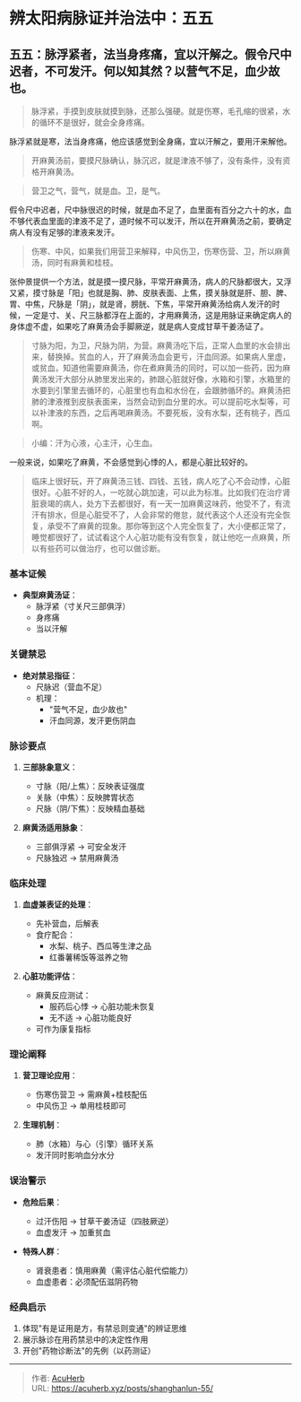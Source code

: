 # 辨太阳病脉证并治法中：五五


## 五五：脉浮紧者，法当身疼痛，宜以汗解之。假令尺中迟者，不可发汗。何以知其然？以营气不足，血少故也。

<!--more-->

> 脉浮紧，手摸到皮肤就摸到脉，还那么强硬。就是伤寒，毛孔缩的很紧，水的循环不是很好，就会全身疼痛。

脉浮紧就是寒，法当身疼痛，他应该感觉到全身痛，宜以汗解之，要用汗来解他。

> 开麻黄汤前，要摸尺脉确认，脉沉迟，就是津液不够了，没有条件，没有资格开麻黄汤。

> 营卫之气，营气，就是血。卫，是气。

假令尺中迟者，尺中脉很迟的时候，就是血不足了，血里面有百分之六十的水，血不够代表血里面的津液不足了，道时候不可以发汗，所以在开麻黄汤之前，要确定病人有没有足够的津液来发汗。

> 伤寒、中风，如果我们用营卫来解释，中风伤卫，伤寒伤营、卫，所以麻黄汤，同时有麻黄和桂枝。

张仲景提供一个方法，就是摸一摸尺脉，平常开麻黄汤，病人的尺脉都很大，又浮又紧，摸寸脉是「阳」也就是胸、肺、皮肤表面、上焦，摸关脉就是肝、胆、脾、胃、中焦，尺脉是「阴」，就是肾，膀胱、下焦，平常开麻黄汤给病人发汗的时候，一定是寸、关、尺三脉都浮在上面的，才用麻黄汤，这是用脉证来确定病人的身体虚不虚，如果吃了麻黄汤会手脚厥逆，就是病人变成甘草干姜汤证了。

> 寸脉为阳，为卫，尺脉为阴，为营。麻黄汤吃下后，正常人血里的水会排出来，替换掉。贫血的人，开了麻黄汤血会更亏，汗血同源。如果病人里虚，或贫血，知道他需要麻黄汤，你在煮麻黄汤的同时，可以加一些药，因为麻黄汤发汗大部分从肺里发出来的，肺跟心脏就好像，水箱和引擎，水箱里的水要到引擎里去循环的，心脏里也有血和水份在，会跟肺循环的。麻黄汤把肺的津液推到皮肤表面来，当然会动到血分里的水。可以提前吃水梨等，可以补津液的东西，之后再喝麻黄汤。不要死板，没有水梨，还有桃子，西瓜啊。

> 小编：汗为心液，心主汗，心生血。

一般来说，如果吃了麻黄，不会感觉到心悸的人，都是心脏比较好的。

> 临床上很好玩，开了麻黄汤三钱、四钱、五钱，病人吃了心不会动悸，心脏很好。心脏不好的人，一吃就心跳加速，可以此为标准。比如我们在治疗肾脏衰竭的病人，处方下去都很好，有一天一加麻黄这味药，他受不了，有流汗有排水，但是心脏受不了，人会非常的倦怠，就代表这个人还没有完全恢复，承受不了麻黄的现象。那你等到这个人完全恢复了，大小便都正常了，睡觉都很好了，试试看这个人心脏功能有没有恢复，就让他吃一点麻黄，所以有些药可以做治疗，也可以做诊断。

### 基本证候
- **典型麻黄汤证**：
  - 脉浮紧（寸关尺三部俱浮）
  - 身疼痛
  - 当以汗解

### 关键禁忌
- **绝对禁忌指征**：
  - 尺脉迟（营血不足）
  - 机理：
    - "营气不足，血少故也"
    - 汗血同源，发汗更伤阴血

### 脉诊要点
1. **三部脉象意义**：
   - 寸脉（阳/上焦）：反映表证强度
   - 关脉（中焦）：反映脾胃状态
   - 尺脉（阴/下焦）：反映精血基础

2. **麻黄汤适用脉象**：
   - 三部俱浮紧 → 可安全发汗
   - 尺脉独迟 → 禁用麻黄汤

### 临床处理
1. **血虚兼表证的处理**：
   - 先补营血，后解表
   - 食疗配合：
     - 水梨、桃子、西瓜等生津之品
     - 红番薯稀饭等滋养之物

2. **心脏功能评估**：
   - 麻黄反应测试：
     - 服药后心悸 → 心脏功能未恢复
     - 无不适 → 心脏功能良好
   - 可作为康复指标

### 理论阐释
1. **营卫理论应用**：
   - 伤寒伤营卫 → 需麻黄+桂枝配伍
   - 中风伤卫 → 单用桂枝即可

2. **生理机制**：
   - 肺（水箱）与心（引擎）循环关系
   - 发汗同时影响血分水分

### 误治警示
- **危险后果**：
  - 过汗伤阳 → 甘草干姜汤证（四肢厥逆）
  - 血虚发汗 → 加重贫血

- **特殊人群**：
  - 肾衰患者：慎用麻黄（需评估心脏代偿能力）
  - 血虚患者：必须配伍滋阴药物

### 经典启示
1. 体现"有是证用是方，有禁忌则变通"的辨证思维
2. 展示脉诊在用药禁忌中的决定性作用
3. 开创"药物诊断法"的先例（以药测证）


---

> 作者: [AcuHerb](https://acuherb.xyz)  
> URL: https://acuherb.xyz/posts/shanghanlun-55/  

